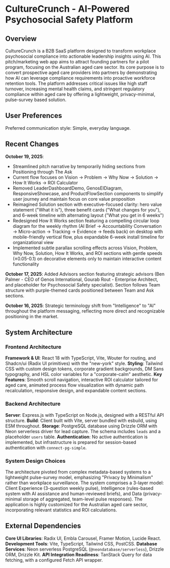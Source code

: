 # CultureCrunch - AI-Powered Psychosocial Safety Platform

## Overview

CultureCrunch is a B2B SaaS platform designed to transform workplace psychosocial compliance into actionable leadership insights using AI. This pitch/marketing web app aims to attract founding partners for a pilot program, focusing on the Australian aged care sector. Its core purpose is to convert prospective aged care providers into partners by demonstrating how AI can leverage compliance requirements into proactive workforce retention tools. The platform addresses critical issues like high staff turnover, increasing mental health claims, and stringent regulatory compliance within aged care by offering a lightweight, privacy-minimal, pulse-survey based solution.

## User Preferences

Preferred communication style: Simple, everyday language.

## Recent Changes

**October 19, 2025**: 
- Streamlined pitch narrative by temporarily hiding sections from Positioning through The Ask
- Current flow focuses on Vision → Problem → Why Now → Solution → How It Works → ROI Calculator
- Removed LeaderDashboardDemo, GenosEIDiagram, ResponsiveShowcase, and ProductFlowSection components to simplify user journey and maintain focus on core value proposition
- Reimagined Solution section with executive-focused clarity: hero value statement ("What it is"), three benefit cards ("What changes for you"), and 6-week timeline with alternating layout ("What you get in 6 weeks")
- Redesigned How It Works section featuring a compelling circular loop diagram for the weekly rhythm (AI Brief → Accountability Conversation → Micro-action → Tracking → Evidence → feeds back) on desktop with mobile-friendly vertical flow, plus expandable 6-week install timeline for organizational view
- Implemented subtle parallax scrolling effects across Vision, Problem, Why Now, Solution, How It Works, and ROI sections with gentle speeds (±0.05-0.1) on decorative elements only to maintain interactive content functionality

**October 17, 2025**: Added Advisors section featuring strategic advisors (Ben Palmer - CEO of Genos International, Gourab Rout - Enterprise Architect, and placeholder for Psychosocial Safety specialist). Section follows Team structure with purple-themed cards positioned between Team and Ask sections.

**October 16, 2025**: Strategic terminology shift from "Intelligence" to "AI" throughout the platform messaging, reflecting more direct and recognizable positioning in the market.

## System Architecture

### Frontend Architecture

**Framework & UI**: React 18 with TypeScript, Vite, Wouter for routing, and Shadcn/ui (Radix UI primitives) with the "new-york" style.
**Styling**: Tailwind CSS with custom design tokens, corporate gradient backgrounds, DM Sans typography, and HSL color variables for a "corporate-calm" aesthetic.
**Key Features**: Smooth scroll navigation, interactive ROI calculator tailored for aged care, animated process flow visualization with dynamic path recalculation, responsive design, and expandable content sections.

### Backend Architecture

**Server**: Express.js with TypeScript on Node.js, designed with a RESTful API structure.
**Build**: Client built with Vite, server bundled with esbuild, using ESM throughout.
**Storage**: PostgreSQL database using Drizzle ORM with Neon serverless driver for lead capture. The schema includes `leads` and a placeholder `users` table.
**Authentication**: No active authentication is implemented, but infrastructure is prepared for session-based authentication with `connect-pg-simple`.

### System Design Choices

The architecture pivoted from complex metadata-based systems to a lightweight pulse-survey model, emphasizing "Privacy by Minimalism" rather than workplace surveillance. The system comprises a 3-layer model: Client Experience (3-question weekly pulse), Intelligence (rules-based system with AI assistance and human-reviewed briefs), and Data (privacy-minimal storage of aggregated, team-level pulse responses). The application is highly customized for the Australian aged care sector, incorporating relevant statistics and ROI calculations.

## External Dependencies

**Core UI Libraries**: Radix UI, Embla Carousel, Framer Motion, Lucide React.
**Development Tools**: Vite, TypeScript, Tailwind CSS, PostCSS.
**Database Services**: Neon serverless PostgreSQL (`@neondatabase/serverless`), Drizzle ORM, Drizzle Kit.
**API Integration Readiness**: TanStack Query for data fetching, with a configured Fetch API wrapper.